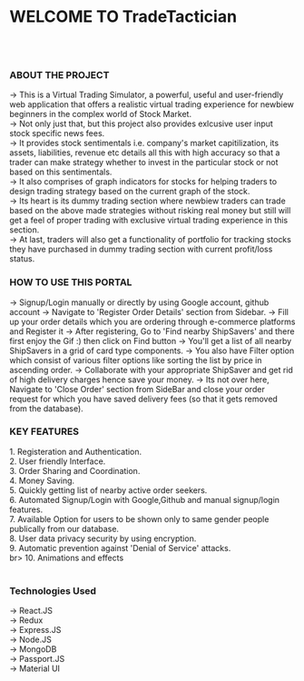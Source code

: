 <h1><bold>WELCOME TO TradeTactician</bold></h1>
 <br></br>

<h3><bold>ABOUT THE PROJECT</bold></h3>
-> This is a Virtual Trading Simulator, a powerful, useful and user-friendly web application that offers a realistic virtual trading experience for newbiew beginners in the complex world of Stock Market. <br>
-> Not only just that, but this project also provides exlcusive user input stock specific news fees.<br>
-> It provides stock sentimentals i.e. company's market capitilization, its assets, liabilities, revenue etc details all this with high accuracy so that a trader can make strategy whether to invest in the particular stock or not based on this sentimentals.<br>
-> It also comprises of graph indicators for stocks for helping traders to design trading strategy based on the current graph of the stock.<br>
-> Its heart is its dummy trading section where newbiew traders can trade based on the above made strategies without risking real money but still will get a feel of proper trading with exclusive virtual trading experience in this section.<br>
-> At last, traders will also get a functionality of portfolio for tracking stocks they have purchased in dummy trading section with current profit/loss status. <br>

<h3><bold> HOW TO USE THIS PORTAL</bold></h3>
-> Signup/Login manually or directly by using Google account, github account
-> Navigate to 'Register Order Details' section from Sidebar.
-> Fill up your order details which you are ordering through e-commerce platforms and Register it
-> After registering, Go to 'Find nearby ShipSavers' and there first enjoy the Gif :) then click on Find button
-> You'll get a list of all nearby ShipSavers in a grid of card type components.
-> You also have Filter option which consist of various filter options like sorting the list by price in ascending order.
-> Collaborate with your appropriate ShipSaver and get rid of high delivery charges hence save your money.
-> Its not over here, Navigate to 'Close Order' section from SideBar and close your order request for which you have saved delivery fees (so that it gets removed from the database).

<h3><bold>KEY FEATURES</bold></h3>
1. Registeration and Authentication.<br>
2. User friendly Interface.<br>
3. Order Sharing and Coordination.<br>
4. Money Saving.<br>
5. Quickly getting list of nearby active order seekers.<br>
6. Automated Signup/Login with Google,Github and manual signup/login features.<br>
7. Available Option for users to be shown only to same gender people publically from our database.<br>
8. User data privacy security by using encryption.<br>
9. Automatic prevention against 'Denial of Service' attacks.<br>br>
10. Animations and effects<br><br>

<h3><bold>Technologies Used</bold></h3>

-> React.JS<br>
-> Redux<br>
-> Express.JS<br>
-> Node.JS<br>
-> MongoDB<br>
-> Passport.JS<br>
-> Material UI<br>



